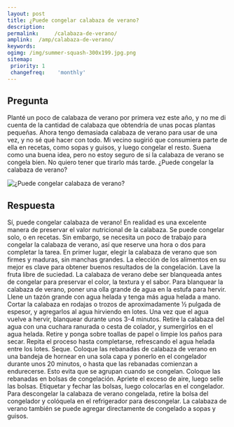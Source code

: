 ```yaml
---
layout: post
title: ¿Puede congelar calabaza de verano?  
description: 
permalink:     /calabaza-de-verano/
amplink:  /amp/calabaza-de-verano/
keywords: 
ogimg: /img/summer-squash-300x199.jpg.png
sitemap:
 priority: 1
 changefreq:    'monthly'
---
```




## Pregunta

Planté un poco de calabaza de verano por primera vez este año, y no me di cuenta de la cantidad de calabaza que obtendría de unas pocas plantas pequeñas. Ahora tengo demasiada calabaza de verano para usar de una vez, y no sé qué hacer con todo. Mi vecino sugirió que consumiera parte de ella en recetas, como sopas y guisos, y luego congelar el resto. Suena como una buena idea, pero no estoy seguro de si la calabaza de verano se congela bien. No quiero tener que tirarlo más tarde. ¿Puede congelar la calabaza de verano?


![¿Puede congelar calabaza de verano?](https://sepuedecongelar.com/img/summer-squash-300x199.jpg "¿Puede congelar calabaza de verano?" )


## Respuesta

Sí, puede congelar calabaza de verano! En realidad es una excelente manera de preservar el valor nutricional de la calabaza. Se puede congelar solo, o en recetas. Sin embargo, se necesita un poco de trabajo para congelar la calabaza de verano, así que reserve una hora o dos para completar la tarea.
En primer lugar, elegir la calabaza de verano que son firmes y maduras, sin manchas grandes. La elección de los alimentos en su mejor es clave para obtener buenos resultados de la congelación. Lave la fruta libre de suciedad. La calabaza de verano debe ser blanqueada antes de congelar para preservar el color, la textura y el sabor.
Para blanquear la calabaza de verano, poner una olla grande de agua en la estufa para hervir. Llene un tazón grande con agua helada y tenga más agua helada a mano. Cortar la calabaza en rodajas o trozos de aproximadamente ½ pulgada de espesor, y agregarlos al agua hirviendo en lotes. Una vez que el agua vuelve a hervir, blanquear durante unos 3-4 minutos. Retire la calabaza del agua con una cuchara ranurada o cesta de colador, y sumergirlos en el agua helada. Retire y ponga sobre toallas de papel o limpie los paños para secar. Repita el proceso hasta completarse, refrescando el agua helada entre los lotes. Seque.
Coloque las rebanadas de calabaza de verano en una bandeja de hornear en una sola capa y ponerlo en el congelador durante unos 20 minutos, o hasta que las rebanadas comienzan a endurecerse. Esto evita que se agrupan cuando se congelan. Coloque las rebanadas en bolsas de congelación. Apriete el exceso de aire, luego selle las bolsas. Etiquetar y fechar las bolsas, luego colocarlas en el congelador.
Para descongelar la calabaza de verano congelada, retire la bolsa del congelador y colóquela en el refrigerador para descongelar. La calabaza de verano también se puede agregar directamente de congelado a sopas y guisos.